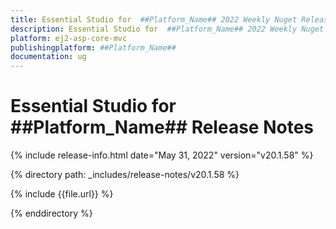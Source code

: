 ```yaml
---
title: Essential Studio for  ##Platform_Name## 2022 Weekly Nuget Release Release Notes  
description: Essential Studio for  ##Platform_Name## 2022 Weekly Nuget Release Release Notes  
platform: ej2-asp-core-mvc
publishingplatform: ##Platform_Name##
documentation: ug
---
```


# Essential Studio for  ##Platform_Name##   Release Notes  

{% include release-info.html date="May 31, 2022"  version="v20.1.58" %} 

{% directory path: _includes/release-notes/v20.1.58 %}

{% include {{file.url}} %}

{% enddirectory %}
